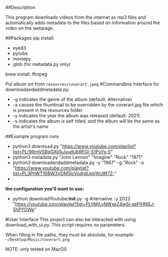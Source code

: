 ##Description

This program downloads videos from the internet as mp3 files and automatically adds metadata to the files based on information around the video on the webpage.

##Packages
pip install:
- eyed3 
- pytube 
- moviepy 
- glob (for metadata.py only)

brew install:
ffmpeg

Put album art from `resources/coverart.jpeg`
#Commandline Interface
for downloadandaddmetadata.py:

- -g indicates the genre of the album (default: Alternative)
- -a causes the thumbnail to be overridden by the coverart.jpg file which is present in the resources folder
- -y indicates the year the album was released (default: 2021)
- -s indicates the album is self titled, and the album will be the same as the artist's name

##Example program runs

- python3 download.py "https://www.youtube.com/playlist?list=PLr99rnVSBqGAVbJuudUbRFGl-S1PuYs-5"
- python3 metadata.py "John Lennon" "Imagine" "Rock" "1971"
- python3 downloadandaddmetadata.py -y "1967" -g "Rock" -a "https://www.youtube.com/playlist?list=PL3PhWT10BW3VDM5IcVodrdUpVIhU8f7Z-"
- 
**the configuration you'll want to use:**
- python downloadYoutube/__init__.py -g Alternative -y 2022 "https://youtube.com/playlist?list=PLfiMjLyNWxeZ4wSi-sePiHNSJ-5hPYOWp"

#User Interface
This project can also be interacted with using download_with_ui.py.
This script requires no parameters.

When filling in file paths, they must be absolute, for example:
``~/Desktop/Music/coverart.png``

NOTE: only tested on MacOS



